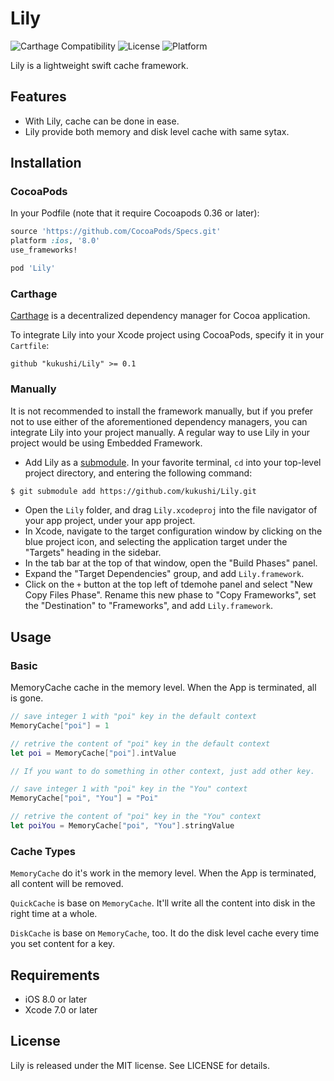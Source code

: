 # Lily

![Carthage Compatibility](https://img.shields.io/badge/Carthage-✔-f2a77e.svg?style=flat)
![License](https://img.shields.io/cocoapods/l/Lily.svg?style=flat)
![Platform](https://img.shields.io/cocoapods/p/Lily.svg?style=flat)

Lily is a lightweight swift cache framework.

## Features

* With Lily, cache can be done in ease.
* Lily provide both memory and disk level cache with same sytax.

## Installation
### CocoaPods

In your Podfile (note that it require Cocoapods 0.36 or later):

```ruby
source 'https://github.com/CocoaPods/Specs.git'
platform :ios, '8.0'
use_frameworks!

pod 'Lily'
```

### Carthage

[Carthage](https://github.com/Carthage/Carthage) is a decentralized dependency manager for Cocoa application.

To integrate Lily into your Xcode project using CocoaPods, specify it in your `Cartfile`:

```ogdl
github "kukushi/Lily" >= 0.1
```

### Manually

It is not recommended to install the framework manually, but if you prefer not to use either of the aforementioned dependency managers, you can integrate Lily into your project manually. A regular way to use Lily in your project would be using Embedded Framework.

- Add Lily as a [submodule](http://git-scm.com/docs/git-submodule). In your favorite terminal, `cd` into your top-level project directory, and entering the following command:

```bash
$ git submodule add https://github.com/kukushi/Lily.git
```

- Open the `Lily` folder, and drag `Lily.xcodeproj` into the file navigator of your app project, under your app project.
- In Xcode, navigate to the target configuration window by clicking on the blue project icon, and selecting the application target under the "Targets" heading in the sidebar.
- In the tab bar at the top of that window, open the "Build Phases" panel.
- Expand the "Target Dependencies" group, and add `Lily.framework`.
- Click on the `+` button at the top left of tdemohe panel and select "New Copy Files Phase". Rename this new phase to "Copy Frameworks", set the "Destination" to "Frameworks", and add `Lily.framework`.

## Usage

### Basic

MemoryCache cache in the memory level. When the App is terminated, all is gone.

```swift
// save integer 1 with "poi" key in the default context
MemoryCache["poi"] = 1

// retrive the content of "poi" key in the default context
let poi = MemoryCache["poi"].intValue

// If you want to do something in other context, just add other key.

// save integer 1 with "poi" key in the "You" context
MemoryCache["poi", "You"] = "Poi"

// retrive the content of "poi" key in the "You" context
let poiYou = MemoryCache["poi", "You"].stringValue

```

### Cache Types

`MemoryCache` do it's work in the memory level. When the App is terminated, all content will be removed.  

`QuickCache` is base on `MemoryCache`. It'll write all the content into disk in the right time at a whole.

`DiskCache` is base on `MemoryCache`, too. It do the disk level cache every time you set content for a key.

## Requirements

* iOS 8.0 or later
* Xcode 7.0 or later

## License

Lily is released under the MIT license. See LICENSE for details.
